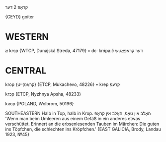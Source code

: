 קראָפּ 2
דער

{CEYD}
goiter

WESTERN
========

אַ
krɔp {WTCP, Dunajská Streda, 47179}
	•	dɛˑ krɔ́paːč דער קראָפּאַטש

CENTRAL
========

krop {קראַנקייט} {ETCP, Mukachevo, 48226}
	•	krep קרעפּ

krɔp {ETCP, Nyzhnya Apsha, 48233}

kʀop {POLAND, Wolbrom, 50196}

SOUTHEASTERN 
Halb in Top, halb in Krop. האַלב אין טאָפּ, האַלב אין קראָפּ 'Wenn man beim Umleeren aus einem Gefäß in ein anderes etwas verschüttet. Erinnert an die erbsenlesenden Tauben im Märchen: Die guten ins Töpfchen, die schlechten ins Kröpfchen.' {EAST GALICIA, Brody, Landau 1923, №45}